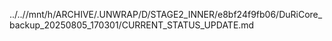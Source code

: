 ../..//mnt/h/ARCHIVE/.UNWRAP/D/STAGE2_INNER/e8bf24f9fb06/DuRiCore_backup_20250805_170301/CURRENT_STATUS_UPDATE.md